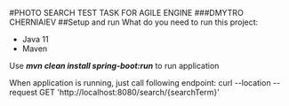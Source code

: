 #PHOTO SEARCH TEST TASK FOR AGILE ENGINE
###DMYTRO CHERNIAIEV
##Setup and run
What do you need to run this project:
* Java 11
* Maven

Use _**mvn clean install spring-boot:run**_ to run application

When application is running, just call following endpoint:
curl --location --request GET 'http://localhost:8080/search/{searchTerm}'

